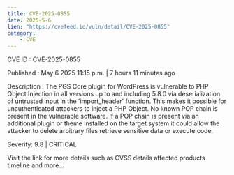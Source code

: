 ```yaml
---
title: CVE-2025-0855
date: 2025-5-6
lien: "https://cvefeed.io/vuln/detail/CVE-2025-0855"
category:
    - CVE
---
```


CVE ID : CVE-2025-0855

Published :  May 6
2025
11:15 p.m. | 7 hours
11 minutes ago

Description : The PGS Core plugin for WordPress is vulnerable to PHP Object Injection in all versions up to
and including
5.8.0 via deserialization of untrusted input in the 'import_header' function. This makes it possible for unauthenticated attackers to inject a PHP Object. No known POP chain is present in the vulnerable software. If a POP chain is present via an additional plugin or theme installed on the target system
it could allow the attacker to delete arbitrary files
retrieve sensitive data
or execute code.

Severity: 9.8 | CRITICAL

Visit the link for more details
such as CVSS details
affected products
timeline
and more...
